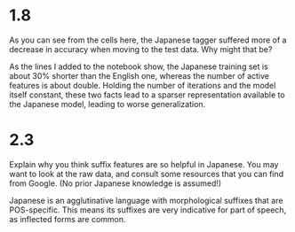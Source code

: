 # 1.8

As you can see from the cells here, the Japanese tagger suffered more of a decrease in accuracy when moving to the test data. Why might that be?

As the lines I added to the notebook show, the Japanese training set is about 30% shorter than the English one, whereas the number of active features is about double. Holding the number of iterations and the model itself constant, these two facts lead to a sparser representation available to the Japanese model, leading to worse generalization.

# 2.3

Explain why you think suffix features are so helpful in Japanese. You may want to look at the raw data, and consult some resources that you can find from Google. (No prior Japanese knowledge is assumed!)

Japanese is an agglutinative language with morphological suffixes that are POS-specific. This means its suffixes are very indicative for part of speech, as inflected forms are common.
